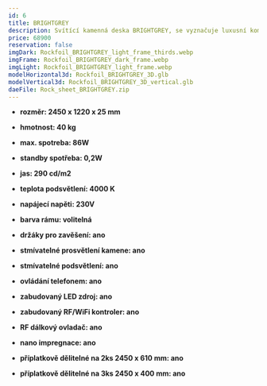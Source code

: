 ```yaml
---
id: 6
title: BRIGHTGREY
description: Svítící kamenná deska BRIGHTGREY, se vyznačuje luxusní kombinecí světle šedé a zlaté barvy, ale především jedinečným jasem. Speciálně navržené LED prosvětlení, zvýrazňuje kontrast mezi světlými barvami kamene.
price: 68900
reservation: false
imgDark: Rockfoil_BRIGHTGREY_light_frame_thirds.webp
imgFrame: Rockfoil_BRIGHTGREY_dark_frame.webp
imgLight: Rockfoil_BRIGHTGREY_light_frame.webp
modelHorizontal3d: Rockfoil_BRIGHTGREY_3D.glb
modelVertical3d: Rockfoil_BRIGHTGREY_3D_vertical.glb
daeFile: Rock_sheet_BRIGHTGREY.zip
---
```

- **rozměr: 2450 x 1220 x 25 mm**
- **hmotnost: 40 kg**
- **max. spotreba: 86W**
- **standby spotřeba: 0,2W**
- **jas: 290 cd/m2**
- **teplota podsvětlení: 4000 K**
- **napájecí napěti: 230V**
- **barva rámu: volitelná**

- **držáky pro zavěšení: ano**
- **stmívatelné prosvětlení kamene: ano**
- **stmívatelné podsvětlení: ano**
- **ovládání telefonem: ano**
- **zabudovaný LED zdroj: ano**
- **zabudovaný RF/WiFi kontroler: ano**
- **RF dálkový ovladač: ano**
- **nano impregnace: ano**
- **příplatkově dělitelné na 2ks 2450 x 610 mm: ano**
- **příplatkově dělitelné na 3ks 2450 x 400 mm: ano**